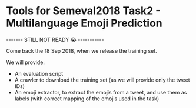 # Tools for Semeval2018 Task2 - Multilanguage Emoji Prediction

------- STILL NOT READY :sob: -----------

Come back the 18 Sep 2018, when we release the training set.

We will provide:

* An evaluation script
* A crawler to download the training set (as we will provide only the tweet IDs) 
* An emoji extractor, to extract the emojis from a tweet, and use them as labels (with correct mapping of the emojis used in the task)



